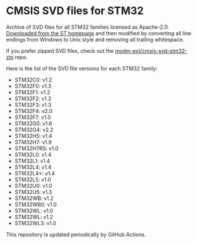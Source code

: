 # CMSIS SVD files for STM32

Archive of SVD files for all STM32 families licensed as Apache-2.0.
[Downloaded from the ST homepage][url] and then modified by converting all line
endings from Windows to Unix style and removing all trailing whitespace.

If you prefer zipped SVD files, check out the [modm-ext/cmsis-svd-stm32-zip][repo] repo.

Here is the list of the SVD file versions for each STM32 family:

<!--families-->
- STM32C0: v1.2
- STM32F0: v1.3
- STM32F1: v1.2
- STM32F2: v1.2
- STM32F3: v1.3
- STM32F4: v2.0
- STM32F7: v1.0
- STM32G0: v1.6
- STM32G4: v2.2
- STM32H5: v1.4
- STM32H7: v1.9
- STM32H7RS: v1.0
- STM32L0: v1.4
- STM32L1: v1.4
- STM32L4: v1.4
- STM32L4+: v1.4
- STM32L5: v1.0
- STM32U0: v1.0
- STM32U5: v1.3
- STM32WB: v1.2
- STM32WB0: v1.0
- STM32WL: v1.0
- STM32WL: v1.2
- STM32WL3: v1.0
<!--/families-->

This repository is updated periodically by GitHub Actions.

[url]: https://www.st.com/en/microcontrollers-microprocessors/stm32-32-bit-arm-cortex-mcus.html#cad-resources
[repo]: https://github.com/modm-ext/cmsis-svd-stm32-zip
